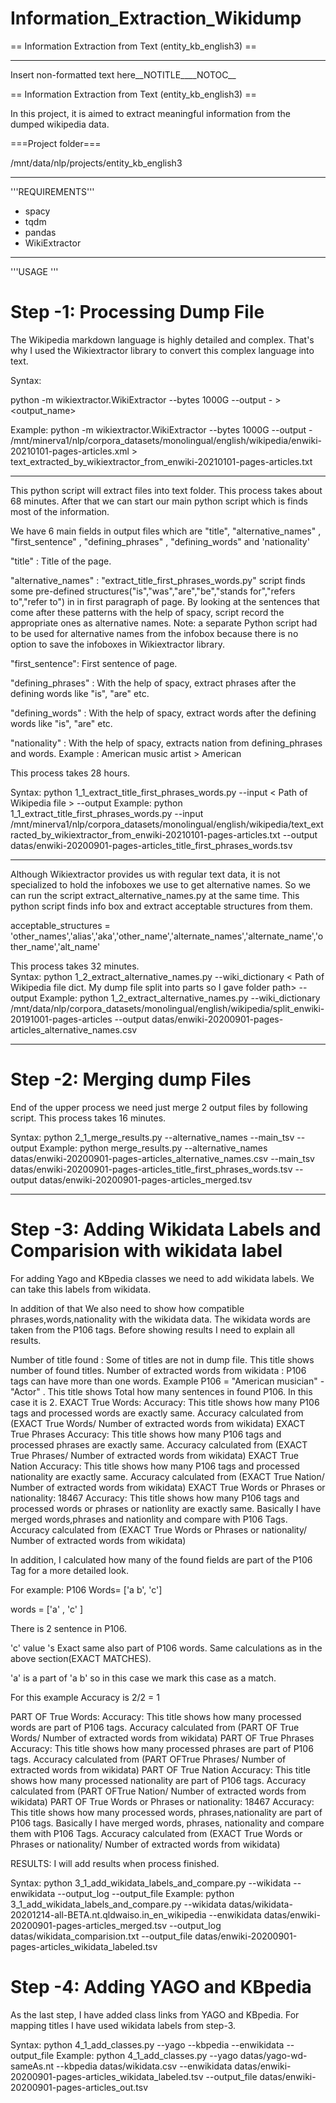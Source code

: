 # Information_Extraction_Wikidump
 

== Information Extraction from Text (entity_kb_english3) ==
<!-- Začátek automaticky generované sekce --><!-- ID: 1095 -->

----
<!-- Konec automaticky generované sekce --><nowiki>Insert non-formatted text here</nowiki>__NOTITLE____NOTOC__

== Information Extraction from Text (entity_kb_english3) ==
<!-- Začátek automaticky generované sekce --><!-- ID: 1095 -->


In this project, it is aimed to extract meaningful information from the dumped wikipedia data.

===Project folder===

/mnt/data/nlp/projects/entity_kb_english3


----

'''REQUIREMENTS'''
* spacy 
* tqdm 
* pandas
* WikiExtractor


----

'''USAGE
'''
# Step -1:  Processing Dump File 

The Wikipedia markdown language is highly detailed and complex. That's why I used the Wikiextractor library to convert this complex language into text.

Syntax:

python -m wikiextractor.WikiExtractor --bytes 1000G --output - <Wikipedia dump file>   > <output_name>

Example:
python -m wikiextractor.WikiExtractor --bytes 1000G --output - /mnt/minerva1/nlp/corpora_datasets/monolingual/english/wikipedia/enwiki-20210101-pages-articles.xml > text_extracted_by_wikiextractor_from_enwiki-20210101-pages-articles.txt

----

This python script will extract files into text folder. This process takes about 68 minutes. After that we can start our main python script which is finds most of the information.

We have 6 main fields in output files which are "title", "alternative_names" , "first_sentence" , "defining_phrases" , "defining_words" and 'nationality'

"title" : Title of the page.

"alternative_names" : "extract_title_first_phrases_words.py" script finds some pre-defined structures("is","was","are","be","stands for","refers to","refer to") in in first paragraph of page. By looking at the sentences that come after these patterns with the help of spacy, script record the appropriate ones as alternative names. Note: a separate Python script had to be used for alternative names from the infobox because there is no option to save the infoboxes in Wikiextractor library.

"first_sentence": First sentence of page.

"defining_phrases" : With the help of spacy, extract phrases after the defining words like "is", "are" etc. 

"defining_words" : With the help of spacy, extract words after the defining words like "is", "are" etc. 

"nationality" : With the help of spacy, extracts nation from defining_phrases and words. Example : American music artist > American

This process takes 28 hours.

Syntax:
 python 1_1_extract_title_first_phrases_words.py --input < Path of Wikipedia file >  --output <Output name of csv file>
Example:
 python 1_1_extract_title_first_phrases_words.py --input /mnt/minerva1/nlp/corpora_datasets/monolingual/english/wikipedia/text_extracted_by_wikiextractor_from_enwiki-20210101-pages-articles.txt  --output  datas/enwiki-20200901-pages-articles_title_first_phrases_words.tsv


----

Although Wikiextractor provides us with regular text data, it is not specialized to hold the infoboxes we use to get alternative names. So we can run the script extract_alternative_names.py at the same time. This python script finds info box and extract acceptable structures from them.

acceptable_structures = 'other_names','alias','aka','other_name','alternate_names','alternate_name','other_name','alt_name'

This process takes 32 minutes.              
Syntax:
 python 1_2_extract_alternative_names.py --wiki_dictionary < Path of Wikipedia file dict. My dump file split into parts so I gave folder path>  --output <Output name of csv file>
Example:
 python 1_2_extract_alternative_names.py --wiki_dictionary /mnt/data/nlp/corpora_datasets/monolingual/english/wikipedia/split_enwiki-20191001-pages-articles  --output datas/enwiki-20200901-pages-articles_alternative_names.csv

----
# Step -2:  Merging dump Files

End of the upper process we need just merge 2 output files by following script. This process takes 16 minutes.

Syntax:
 python 2_1_merge_results.py --alternative_names <Path of alternative names > --main_tsv <Path of main tsv file> --output <path of final output file>
Example:
 python merge_results.py --alternative_names datas/enwiki-20200901-pages-articles_alternative_names.csv --main_tsv datas/enwiki-20200901-pages-articles_title_first_phrases_words.tsv --output datas/enwiki-20200901-pages-articles_merged.tsv

----
# Step -3:  Adding Wikidata Labels and Comparision with wikidata label

For adding Yago and KBpedia classes we need to add wikidata labels. We can take this labels from wikidata. 

In addition of that We also need to show how compatible phrases,words,nationality with the wikidata data. 
The wikidata words are taken from the P106 tags. Before showing results I need to explain all results.

Number of title found : Some of titles are not in dump file. This title shows number of found titles.
Number of extracted words from wikidata : P106 tags can have more than one words. Example P106 = "American musician" - "Actor" . This title shows Total how many sentences in found P106. In this case it is 2.
EXACT True Words: Accuracy: This title shows how many P106 tags and processed words are exactly same. Accuracy calculated from (EXACT True Words/ Number of extracted words from wikidata)
EXACT True Phrases Accuracy:  This title shows how many P106 tags and processed phrases are exactly same. Accuracy calculated from (EXACT True Phrases/ Number of extracted words from wikidata)
EXACT True Nation  Accuracy:  This title shows how many P106 tags and processed nationality are exactly same. Accuracy calculated from (EXACT True Nation/ Number of extracted words from wikidata)
EXACT True Words or Phrases or nationality: 18467 Accuracy: This title shows how many P106 tags and processed words or phrases or nationlity are exactly same. Basically I have merged  words,phrases and nationlity and compare with P106 Tags.  Accuracy calculated from (EXACT True Words or Phrases or nationality/ Number of extracted words from wikidata)


In addition, I calculated how many of the found fields are part of the P106 Tag for a more detailed look. 

For example:
P106 Words= ['a b', 'c']

words = ['a' , 'c' ] 

There is 2 sentence in P106.

'c' value 's Exact same also part of P106 words. Same calculations as in the above section(EXACT MATCHES).

'a' is a part of 'a b' so in this case we mark this case as a match.

For this example Accuracy is 2/2 = 1

PART OF True Words: Accuracy: This title shows how many processed words are part of P106 tags. Accuracy calculated from (PART OF True Words/ Number of extracted words from wikidata)
PART OF True Phrases Accuracy:  This title shows how many processed phrases are part of P106 tags. Accuracy calculated from (PART OFTrue Phrases/ Number of extracted words from wikidata)
PART OF True Nation  Accuracy:  This title shows how many processed nationality are part of P106 tags. Accuracy calculated from (PART OFTrue Nation/ Number of extracted words from wikidata)
PART OF True Words or Phrases or nationality: 18467 Accuracy: This title shows how many processed words, phrases,nationality are part of P106 tags. Basically I have merged words, phrases, nationality and compare them with P106 Tags.  Accuracy calculated from (EXACT True Words or Phrases or nationality/ Number of extracted words from wikidata)


RESULTS:
I will add results when process finished.

Syntax:
 python 3_1_add_wikidata_labels_and_compare.py --wikidata <Wikidata file> --enwikidata <Merged tsv file> --output_log <For logging not important> --output_file <output name>
Example:
 python 3_1_add_wikidata_labels_and_compare.py --wikidata datas/wikidata-20201214-all-BETA.nt.qldwaiso.in_en_wikipedia --enwikidata datas/enwiki-20200901-pages-articles_merged.tsv --output_log datas/wikidata_comparision.txt --output_file datas/enwiki-20200901-pages-articles_wikidata_labeled.tsv



# Step -4:  Adding YAGO and KBpedia 
As the last step, I have added class links from YAGO and KBpedia. For mapping titles I have used wikidata labels from step-3.


Syntax:
 python 4_1_add_classes.py --yago <Yago same as file> --kbpedia <KBpedia wikidata csv file> --enwikidata <Labeled tsv file> --output_file <output file name >
Example:
 python 4_1_add_classes.py --yago datas/yago-wd-sameAs.nt --kbpedia datas/wikidata.csv --enwikidata datas/enwiki-20200901-pages-articles_wikidata_labeled.tsv --output_file datas/enwiki-20200901-pages-articles_out.tsv

